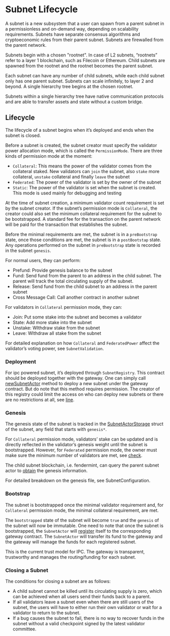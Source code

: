 # Subnet Lifecycle
A subnet is a new subsystem that a user can spawn from a parent subnet in a permissionless and on-demand way, depending on scalability requirements. Subnets have separate consensus algorithms and cryptoeconomic rules from their parent subnet. Subnets are firewalled from the parent network.

Subnets begin with a chosen "rootnet". In case of L2 subnets, “rootnets” refer to a layer 1 blockchain, such as Filecoin or Ethereum. Child subnets are spawned from the rootnet and the rootnet becomes the parent subnet.

Each subnet can have any number of child subnets, while each child subnet only has one parent subnet. Subnets can scale infinitely, to layer 2 and beyond. A single hierarchy tree begins at the chosen rootnet.

Subnets within a single hierarchy tree have native communication protocols and are able to transfer assets and state without a custom bridge.

## **Lifecycle**

The lifecycle of a subnet begins when it’s deployed and ends when the subnet is closed.

Before a subnet is created, the subnet creator must specify the validator power allocation mode, which is called the `PermissionMode`. There are three kinds of permission mode at the moment:

- `Collateral`: This means the power of the validator comes from the collateral staked. New validators can `join` the subnet, also `stake` more collateral, `unstake` collateral and finally `leave` the subnet
- `Federated`: The power of the validator is set by the owner of the subnet
- `Static`: The power of the validator is set when the subnet is created. This mode is used mainly for debugging and testing

At the time of subnet creation, a minimum validator count requirement is set by the subnet creator.  If the subnet’s permission mode is `Collateral`, the creator could also set the minimum collateral requirement for the subnet to be bootstrapped. A standard fee for the transaction on the parent network will be paid for the transaction that establishes the subnet.

Before the minimal requirements are met, the subnet is in a `preBootstrap` state, once those conditions are met, the subnet is in a `postBootstap` state. Any operations performed on the subnet in `preBootstrap` state is recorded in the subnet `genesis`.

For normal users, they can perform:

- Prefund: Provide genesis balance to the subnet
- Fund: Send fund from the parent to an address in the child subnet. The parent will track the total circulating supply of the subnet.
- Release: Send fund from the child subnet to an address in the parent subnet
- Cross Message Call: Call another contract in another subnet

For validators in `Collateral` permission mode, they can:

- Join: Put some stake into the subnet and becomes a validator
- State: Add more stake into the subnet
- Unstake: WIthdraw stake from the subnet
- Leave: WIthdraw all stake from the subnet

For detailed explanation on how `Collateral` and `FederatedPower` affect the validator’s voting power, see `SubnetValidation`.

### Deployment

For ipc powered subnet, it’s deployed through `SubnetRegistry`. This contract should be deployed together with the gateway. One can simply call [newSubnetActor](https://github.com/consensus-shipyard/ipc/blob/7af25c4c860f5ab828e8177927a0f8b6b7a7cc74/contracts/src/subnetregistry/RegisterSubnetFacet.sol#L22) method to deploy a new subnet under the gateway contract. But do note that this method requires permission. The creator of this registry could limit the access on who can deploy new subnets or there are no restrictions at all, see [line](https://github.com/consensus-shipyard/ipc/blob/7af25c4c860f5ab828e8177927a0f8b6b7a7cc74/contracts/src/subnetregistry/RegisterSubnetFacet.sol#L95).

### Genesis

The genesis state of the subnet is tracked in the [SubnetActorStorage](https://github.com/consensus-shipyard/ipc/blob/7af25c4c860f5ab828e8177927a0f8b6b7a7cc74/contracts/src/lib/LibSubnetActorStorage.sol#L10) struct of the subnet, any field that starts with `genesis*`.

For `Collateral` permission mode, validators’ stake can be updated and is directly reflected in the validator’s genesis weight until the subnet is bootstrapped. However, for `Federated` permission mode, the owner must make sure the minimum number of validators are met, see [check](https://github.com/consensus-shipyard/ipc/blob/7af25c4c860f5ab828e8177927a0f8b6b7a7cc74/contracts/src/lib/LibSubnetActor.sol#L82).

The child subnet blockchain, i.e. fendermint, can query the parent subnet actor to [obtain](https://github.com/consensus-shipyard/ipc/blob/7af25c4c860f5ab828e8177927a0f8b6b7a7cc74/fendermint/app/src/cmd/genesis.rs#L33) the genesis information.

For detailed breakdown on the genesis file, see SubnetConfiguration.

### Bootstrap

The subnet is bootstrapped once the minimal validator requirement and, for `Collateral` permission mode, the minimal collateral requirement, are met.

The `bootstrapped` state of the subnet will become `true` and the `genesis` of the subnet will now be immutable. One need to note that once the subnet is bootstrapped, the `SubnetActor` will [register](https://github.com/consensus-shipyard/ipc/blob/7af25c4c860f5ab828e8177927a0f8b6b7a7cc74/contracts/src/gateway/GatewayManagerFacet.sol#L33) itself to the corresponding gateway contract. The `SubnetActor` will transfer its fund to the gateway and the gateway will manage the funds for each registered subnet.

This is the current trust model for IPC. The gateway is transparent, trustworthy and manages the routing/funding for each subnet.

### **Closing a Subnet**

The conditions for closing a subnet are as follows:

- A child subnet cannot be killed until its circulating supply is zero, which can be achieved when all users send their funds back to a parent.
- If all validators leave a subnet even when there are still users of the subnet, the users will have to either run their own validator or wait for a validator to return to the subnet.
- If a bug causes the subnet to fail, there is no way to recover funds in the subnet without a valid checkpoint signed by the latest validator committee.